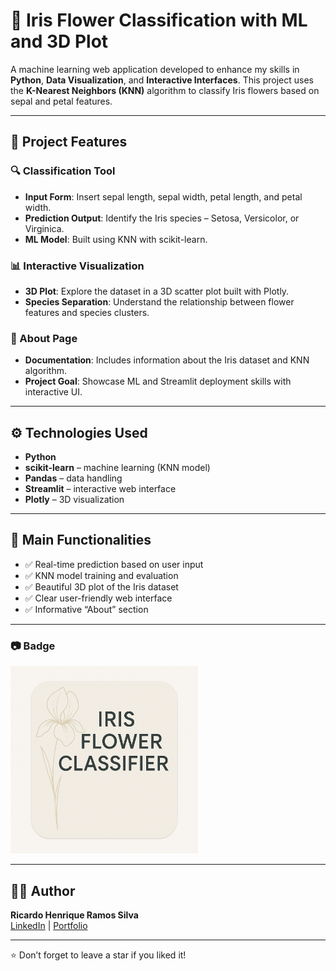 # 🌸 Iris Flower Classification with ML and 3D Plot

A machine learning web application developed to enhance my skills in **Python**, **Data Visualization**, and **Interactive Interfaces**. This project uses the **K-Nearest Neighbors (KNN)** algorithm to classify Iris flowers based on sepal and petal features.

---

## 📌 Project Features

### 🔍 Classification Tool
- **Input Form**: Insert sepal length, sepal width, petal length, and petal width.
- **Prediction Output**: Identify the Iris species – Setosa, Versicolor, or Virginica.
- **ML Model**: Built using KNN with scikit-learn.

### 📊 Interactive Visualization
- **3D Plot**: Explore the dataset in a 3D scatter plot built with Plotly.
- **Species Separation**: Understand the relationship between flower features and species clusters.

### 📘 About Page
- **Documentation**: Includes information about the Iris dataset and KNN algorithm.
- **Project Goal**: Showcase ML and Streamlit deployment skills with interactive UI.

---

## ⚙️ Technologies Used

- **Python**
- **scikit-learn** – machine learning (KNN model)
- **Pandas** – data handling
- **Streamlit** – interactive web interface
- **Plotly** – 3D visualization

---

## 🧩 Main Functionalities

- ✅ Real-time prediction based on user input  
- ✅ KNN model training and evaluation  
- ✅ Beautiful 3D plot of the Iris dataset  
- ✅ Clear user-friendly web interface  
- ✅ Informative “About” section

---

<h3>📷 Badge</h3>

<p align="left">
  <img src="https://raw.githubusercontent.com/ricardohenrique1609/classificacao-flores-iris/main/imagens/badge_iris.png" alt="Iris Classifier Badge" width="300"/>

</p>

---

## 👨‍💻 Author

**Ricardo Henrique Ramos Silva**  
[LinkedIn](https://linkedin.com/in/ricardo-henrique-28939b275) | [Portfolio](https://curriculoricardo.netlify.app/)

---

⭐️ Don’t forget to leave a star if you liked it!
